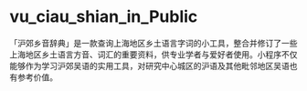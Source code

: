 # vu_ciau_shian_in_Public
「沪郊乡音辞典」是一款查询上海地区乡土语言字词的小工具，整合并修订了一些上海地区乡土语言方音、词汇的重要资料，供专业学者与爱好者使用。小程序不仅能够作为学习沪郊吴语的实用工具，对研究中心城区的沪语及其他毗邻地区吴语也有参考价值。
